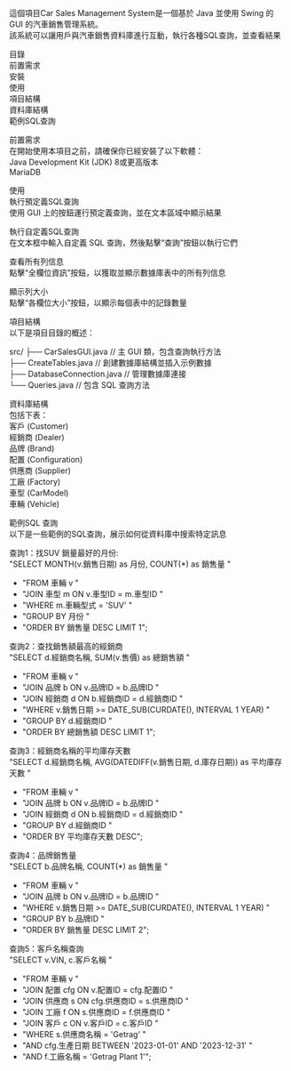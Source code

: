 
這個項目Car Sales Management System是一個基於 Java 並使用 Swing 的 GUI 的汽車銷售管理系統。  
該系統可以讓用戶與汽車銷售資料庫進行互動，執行各種SQL查詢，並查看結果  

目錄  
前置需求  
安裝  
使用  
項目結構  
資料庫結構  
範例SQL查詢  


前置需求  
在開始使用本項目之前，請確保你已經安裝了以下軟體：  
Java Development Kit (JDK) 8或更高版本  
MariaDB  

使用  
執行預定義SQL查詢  
使用 GUI 上的按鈕運行預定義查詢，並在文本區域中顯示結果  

執行自定義SQL查詢  
在文本框中輸入自定義 SQL 查詢，然後點擊“查詢”按鈕以執行它們  

查看所有列信息  
點擊“全欄位資訊”按鈕，以獲取並顯示數據庫表中的所有列信息  

顯示列大小  
點擊“各欄位大小”按鈕，以顯示每個表中的記錄數量  

項目結構  
以下是項目目錄的概述：  
  
src/
    ├── CarSalesGUI.java       // 主 GUI 類，包含查詢執行方法  
    ├── CreateTables.java      // 創建數據庫結構並插入示例數據  
    ├── DatabaseConnection.java // 管理數據庫連接  
    └── Queries.java  // 包含 SQL 查詢方法  
    
資料庫結構  
包括下表：  
客戶 (Customer)  
經銷商 (Dealer)  
品牌 (Brand)  
配置 (Configuration)  
供應商 (Supplier)  
工廠 (Factory)  
車型 (CarModel)  
車輛 (Vehicle)  

範例SQL 查詢  
以下是一些範例的SQL查詢，展示如何從資料庫中搜索特定訊息  

查詢1：找SUV 銷量最好的月份:  
"SELECT MONTH(v.銷售日期) as 月份, COUNT(*) as 銷售量 "  
+ "FROM 車輛 v "  
+ "JOIN 車型 m ON v.車型ID = m.車型ID "  
+ "WHERE m.車輛型式 = 'SUV' "  
+ "GROUP BY 月份 "  
+ "ORDER BY 銷售量 DESC LIMIT 1";  

查詢2：查找銷售額最高的經銷商  
"SELECT d.經銷商名稱, SUM(v.售價) as 總銷售額 "  
+ "FROM 車輛 v "  
+ "JOIN 品牌 b ON v.品牌ID = b.品牌ID "  
+ "JOIN 經銷商 d ON b.經銷商ID = d.經銷商ID "  
+ "WHERE v.銷售日期 >= DATE_SUB(CURDATE(), INTERVAL 1 YEAR) "  
+ "GROUP BY d.經銷商ID "  
+ "ORDER BY 總銷售額 DESC LIMIT 1";  

查詢3：經銷商名稱的平均庫存天數  
"SELECT d.經銷商名稱, AVG(DATEDIFF(v.銷售日期, d.庫存日期)) as 平均庫存天數 "  
+ "FROM 車輛 v "  
+ "JOIN 品牌 b ON v.品牌ID = b.品牌ID "  
+ "JOIN 經銷商 d ON b.經銷商ID = d.經銷商ID "  
+ "GROUP BY d.經銷商ID "  
+ "ORDER BY 平均庫存天數 DESC";  
  
查詢4：品牌銷售量  
"SELECT b.品牌名稱, COUNT(*) as 銷售量 "  
+ "FROM 車輛 v "  
+ "JOIN 品牌 b ON v.品牌ID = b.品牌ID "  
+ "WHERE v.銷售日期 >= DATE_SUB(CURDATE(), INTERVAL 1 YEAR) "  
+ "GROUP BY b.品牌ID "  
+ "ORDER BY 銷售量 DESC LIMIT 2";  
  
查詢5：客戶名稱查詢  
"SELECT v.VIN, c.客戶名稱 "  
+ "FROM 車輛 v "  
+ "JOIN 配置 cfg ON v.配置ID = cfg.配置ID "  
+ "JOIN 供應商 s ON cfg.供應商ID = s.供應商ID "  
+ "JOIN 工廠 f ON s.供應商ID = f.供應商ID "  
+ "JOIN 客戶 c ON v.客戶ID = c.客戶ID "  
+ "WHERE s.供應商名稱 = 'Getrag' "  
+ "AND cfg.生產日期 BETWEEN '2023-01-01' AND '2023-12-31' "  
+ "AND f.工廠名稱 = 'Getrag Plant 1'";  


